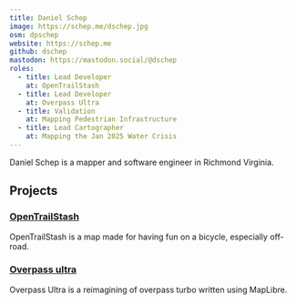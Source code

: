 ```yaml
---
title: Daniel Schep
image: https://schep.me/dschep.jpg
osm: dpschep
website: https://schep.me
github: dschep
mastodon: https://mastodon.social/@dschep
roles:
  - title: Lead Developer
    at: OpenTrailStash
  - title: Lead Developer
    at: Overpass Ultra
  - title: Validation
    at: Mapping Pedestrian Infrastructure
  - title: Lead Cartographer
    at: Mapping the Jan 2025 Water Crisis
---
```

Daniel Schep is a mapper and software engineer in Richmond Virginia.

## Projects

### [OpenTrailStash](https://open.trailsta.sh)

OpenTrailStash is a map made for having fun on a bicycle, especially off-road.


### [Overpass ultra](https://overpass-ultra.us)

Overpass Ultra is a reimagining of overpass turbo written using MapLibre.
